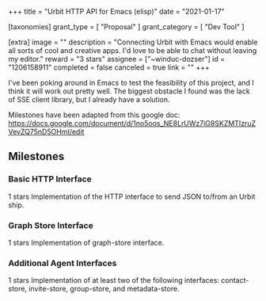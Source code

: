 +++
title = "Urbit HTTP API for Emacs (elisp)"
date = "2021-01-17"

[taxonomies]
grant_type = [ "Proposal" ]
grant_category = [ "Dev Tool" ]

[extra]
image = ""
description = "Connecting Urbit with Emacs would enable all sorts of cool and creative apps. I'd love to be able to chat without leaving my editor."
reward = "3 stars"
assignee = ["~winduc-dozser"]
id = "1206158911"
completed = false
canceled = true
link = ""
+++

I've been poking around in Emacs to test the feasibility of this project, and I think it will work out pretty well. The biggest obstacle I found was the lack of SSE client library, but I already have a solution.

Milestones have been adapted from this google doc: https://docs.google.com/document/d/1no5oos_NE8LrUWz7iG9SKZMTIzruZVevZQ75nD5OHmI/edit

## Milestones

### Basic HTTP Interface

1 stars
Implementation of the HTTP interface to send JSON to/from an Urbit ship.

### Graph Store Interface

1 stars
Implementation of graph-store interface.

### Additional Agent Interfaces

1 stars
Implementation of at least two of the following interfaces: contact-store, invite-store, group-store, and metadata-store.
